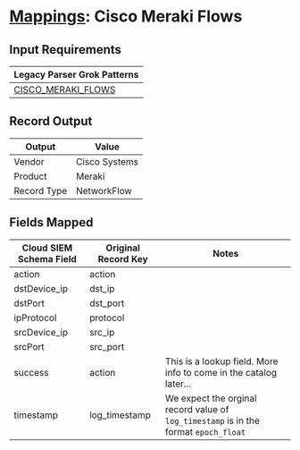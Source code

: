 # [Mappings](README.md): Cisco Meraki Flows

## Input Requirements

|Legacy Parser Grok Patterns|
|-------------|
|[CISCO_MERAKI_FLOWS](../legacy_parsers/CISCO_MERAKI_FLOWS.md)|

## Record Output

|Output|Value|
|------|-----|
|Vendor|Cisco Systems|
|Product|Meraki|
|Record Type|NetworkFlow|

## Fields Mapped

|Cloud SIEM Schema Field|Original Record Key|Notes|
|-----------------------|-------------------|-----|
|action|action||
|dstDevice_ip|dst_ip||
|dstPort|dst_port||
|ipProtocol|protocol||
|srcDevice_ip|src_ip||
|srcPort|src_port||
|success|action|This is a lookup field. More info to come in the catalog later...|
|timestamp|log_timestamp|We expect the orginal record value of `log_timestamp` is in the format `epoch_float`|

